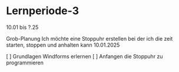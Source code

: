 # Lernperiode-3

10.01 bis ?.25

Grob-Planung
Ich möchte eine Stoppuhr erstellen bei der ich die zeit starten, stoppen und anhalten kann
10.01.2025

[ ] Grundlagen Windforms erlernen
[ ] Anfangen die Stoppuhr zu programmieren

